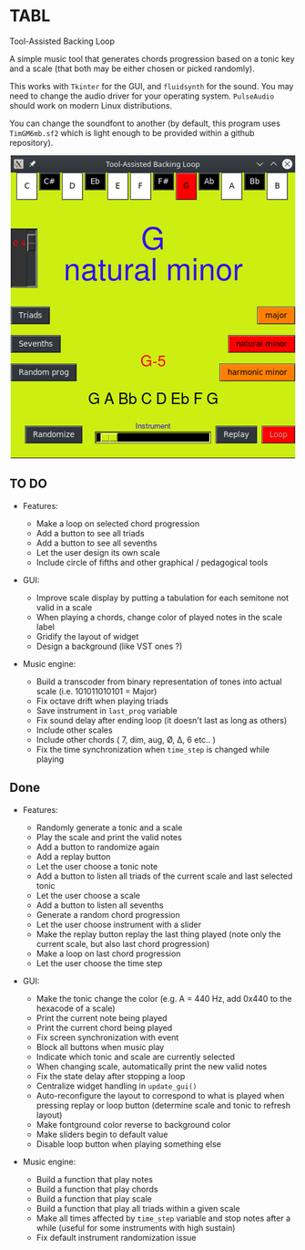 # TABL
Tool-Assisted Backing Loop

A simple music tool that generates chords progression based on a tonic key and a scale (that both may be either chosen or picked randomly).

This works with `Tkinter` for the GUI, and `fluidsynth` for the sound. You may need to change the audio driver for your operating system. `PulseAudio` should work on modern Linux distributions. 

You can change the soundfont to another (by default, this program uses `TimGM6mb.sf2` which is light enough to be provided within a github repository).

<p align="center">
  <img src="./gui.png" />
</p>

## TO DO

* Features:
    * Make a loop on selected chord progression
    * Add a button to see all triads
    * Add a button to see all sevenths
    * Let the user design its own scale
    * Include circle of fifths and other graphical / pedagogical tools
    
* GUI:
    * Improve scale display by putting a tabulation for each semitone not valid in a scale
    * When playing a chords, change color of played notes in the scale label
    * Gridify the layout of widget
    * Design a background (like VST ones ?)
    
* Music engine:
    * Build a transcoder from binary representation of tones into actual scale (i.e. 101011010101 = Major)
    * Fix octave drift when playing triads
    * Save instrument in `last_prog` variable
    * Fix sound delay after ending loop (it doesn't last as long as others)
    * Include other scales
    * Include other chords ( 7, dim, aug, Ø, Δ, 6 etc.. )
    * Fix the time synchronization when `time_step` is changed while playing

## Done

* Features:
    * Randomly generate a tonic and a scale
    * Play the scale and print the valid notes
    * Add a button to randomize again
    * Add a replay button
    * Let the user choose a tonic note
    * Add a button to listen all triads of the current scale and last selected tonic
    * Let the user choose a scale
    * Add a button to listen all sevenths
    * Generate a random chord progression
    * Let the user choose instrument with a slider
    * Make the replay button replay the last thing played (note only the current scale, but also last chord progression)
    * Make a loop on last chord progression
    * Let the user choose the time step

* GUI:
    * Make the tonic change the color (e.g. A = 440 Hz, add 0x440 to the hexacode of a scale)
    * Print the current note being played
    * Print the current chord being played
    * Fix screen synchronization with event
    * Block all buttons when music play
    * Indicate which tonic and scale are currently selected
    * When changing scale, automatically print the new valid notes
    * Fix the state delay after stopping a loop
    * Centralize widget handling in `update_gui()`
    * Auto-reconfigure the layout to correspond to what is played when pressing replay or loop button (determine scale and tonic to refresh layout)
    * Make fontground color reverse to background color
    * Make sliders begin to default value
    * Disable loop button when playing something else
    
* Music engine:
    * Build a function that play notes
    * Build a function that play chords
    * Build a function that play scale
    * Build a function that play all triads within a given scale
    * Make all times affected by `time_step` variable and stop notes after a while (useful for some instruments with high sustain)
    * Fix default instrument randomization issue
